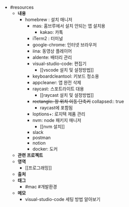 - #resources
	- **내용**
		- homebrew : 설치 매니저
			- mas: 홈브루에서 설치 안되는 앱 설치용
				- kakao: 카톡
			- iTerm2 : 터미널
			- google-chrome: 인터넷 브라우저
			- iina: 동영상 플레이어
			- aldente: 배터리 관리
			- visual-studio-code: 편집기
				- [[vscode 설치 및 설정방법]]
			- keyboardcleantool: 키보드 청소용
			- appcleaner: 앱 완전 삭제
			- raycast: 스포트라이트 대용
				- [[raycast 설치 및 설정방법]]
			- ~~rectangle: 창 위치 이동 단축키~~
			  collapsed:: true
				- raycast에 포함됨
			- loptions+: 로지텍 제품 관리
			- nvm: node 패키지 매니저
				- [[nvm 설치]]
			- slack
			- postman
			- notion
			- docker: 도커
	- **관련 프로젝트**
	- **영역**
		- [[프로그래밍]]
	- **출처**
	- **태그**
		- #mac #개발환경
	- **메모**
		- visual-studio-code 세팅 방법 알아보기